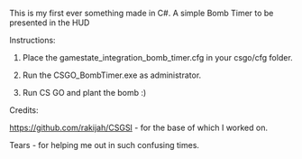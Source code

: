This is my first ever something made in C#. A simple Bomb Timer to be presented in the HUD

Instructions:

1. Place the gamestate_integration_bomb_timer.cfg in your csgo/cfg folder.

2. Run the CSGO_BombTimer.exe as administrator.

3. Run CS GO and plant the bomb :)



Credits:

https://github.com/rakijah/CSGSI - for the base of which I worked on.

Tears - for helping me out in such confusing times.
